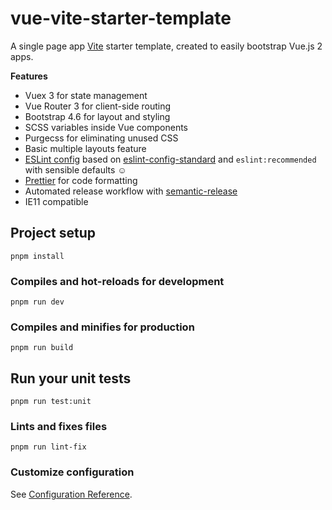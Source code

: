 # vue-vite-starter-template

A single page app [Vite](https://vitejs.dev) starter template, created to easily bootstrap Vue.js 2 apps.

**Features**

- Vuex 3 for state management
- Vue Router 3 for client-side routing
- Bootstrap 4.6 for layout and styling
- SCSS variables inside Vue components
- Purgecss for eliminating unused CSS
- Basic multiple layouts feature
- [ESLint config](https://github.com/kouts/eslint-config) based on
  [eslint-config-standard](https://github.com/standard/eslint-config-standard)
  and `eslint:recommended` with sensible defaults :relaxed:
- [Prettier](https://prettier.io/) for code formatting
- Automated release workflow with [semantic-release](https://github.com/semantic-release/semantic-release)
- IE11 compatible

## Project setup

```
pnpm install
```

### Compiles and hot-reloads for development

```
pnpm run dev
```

### Compiles and minifies for production

```
pnpm run build
```

## Run your unit tests

```
pnpm run test:unit
```

### Lints and fixes files

```
pnpm run lint-fix
```

### Customize configuration

See [Configuration Reference](https://vitejs.dev/guide/).

